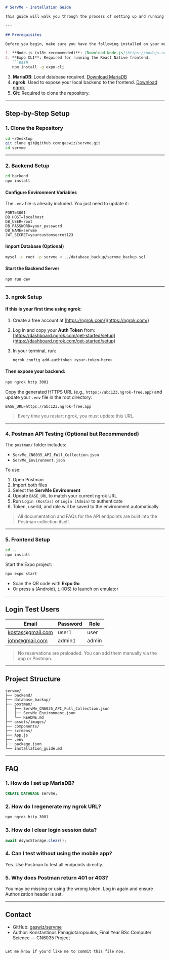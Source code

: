 
````md
# ServMe - Installation Guide

This guide will walk you through the process of setting up and running the **ServMe** application on your local machine. ServMe is a full-stack restaurant reservation app built with **React Native (Expo)** for the frontend and **Node.js with MariaDB** for the backend.

---

## Prerequisites

Before you begin, make sure you have the following installed on your machine:

1. **Node.js (v18+ recommended)**: [Download Node.js](https://nodejs.org/)
2. **Expo CLI**: Required for running the React Native frontend.
   ```bash
   npm install -g expo-cli
````

3. **MariaDB**: Local database required. [Download MariaDB](https://mariadb.org/)
4. **ngrok**: Used to expose your local backend to the frontend. [Download ngrok](https://ngrok.com/download)
5. **Git**: Required to clone the repository.

---

## Step-by-Step Setup

### 1. Clone the Repository

```bash
cd ~/Desktop
git clone git@github.com:gaswiz/servme.git
cd servme
```

---

### 2. Backend Setup

```bash
cd backend
npm install
```

#### Configure Environment Variables

The `.env` file is already included. You just need to update it:

```env
PORT=3001
DB_HOST=localhost
DB_USER=root
DB_PASSWORD=your_password
DB_NAME=servme
JWT_SECRET=yourcustomsecret123
```

#### Import Database (Optional)

```bash
mysql -u root -p servme < ../database_backup/servme_backup.sql
```

#### Start the Backend Server

```bash
npm run dev
```

---

### 3. ngrok Setup

#### If this is your first time using ngrok:

1. Create a free account at [https://ngrok.com/](https://ngrok.com/)
2. Log in and copy your **Auth Token** from: [https://dashboard.ngrok.com/get-started/setup](https://dashboard.ngrok.com/get-started/setup)
3. In your terminal, run:

   ```bash
   ngrok config add-authtoken <your-token-here>
   ```

#### Then expose your backend:

```bash
npx ngrok http 3001
```

Copy the generated HTTPS URL (e.g., `https://abc123.ngrok-free.app`) and update your `.env` file in the root directory:

```env
BASE_URL=https://abc123.ngrok-free.app
```

> Every time you restart ngrok, you must update this URL.

---

### 4. Postman API Testing (Optional but Recommended)

The `postman/` folder includes:

* `ServMe_CN6035_API_Full_Collection.json`
* `ServMe_Environment.json`

To use:

1. Open Postman
2. Import both files
3. Select the **ServMe Environment**
4. Update `BASE_URL` to match your current ngrok URL
5. Run `Login (Kostas)` or `Login (Admin)` to authenticate
6. Token, userId, and role will be saved to the environment automatically

> All documentation and FAQs for the API endpoints are built into the Postman collection itself.

---

### 5. Frontend Setup

```bash
cd ..
npm install
```

Start the Expo project:

```bash
npx expo start
```

* Scan the QR code with **Expo Go**
* Or press `a` (Android), `i` (iOS) to launch on emulator

---

## Login Test Users

| Email                                       | Password | Role  |
| ------------------------------------------- | -------- | ----- |
| [kostas@gmail.com](mailto:kostas@gmail.com) | user1    | user  |
| [john@gmail.com](mailto:john@gmail.com)     | admin1   | admin |

> No reservations are preloaded. You can add them manually via the app or Postman.

---

## Project Structure

```
servme/
├── backend/
├── database_backup/
├── postman/
│   ├── ServMe_CN6035_API_Full_Collection.json
│   ├── ServMe_Environment.json
│   └── README.md
├── assets/images/
├── components/
├── screens/
├── App.js
├── .env
├── package.json
└── installation_guide.md
```

---

## FAQ

### 1. How do I set up MariaDB?

```sql
CREATE DATABASE servme;
```

### 2. How do I regenerate my ngrok URL?

```bash
npx ngrok http 3001
```

### 3. How do I clear login session data?

```js
await AsyncStorage.clear();
```

### 4. Can I test without using the mobile app?

Yes. Use Postman to test all endpoints directly.

### 5. Why does Postman return 401 or 403?

You may be missing or using the wrong token. Log in again and ensure Authorization header is set.

---

## Contact

* GitHub: [gaswiz/servme](https://github.com/gaswiz/servme)
* Author: Konstantinos Panagiotaropoulos, Final Year BSc Computer Science — CN6035 Project

```

Let me know if you'd like me to commit this file now.
```
